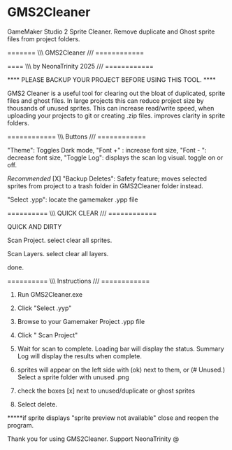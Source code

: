 # GMS2Cleaner
GameMaker Studio 2 Sprite Cleaner. Remove duplicate and Ghost sprite files from project folders.

======= \\\\\ GMS2Cleaner /// ============

==== \\\\\ by NeonaTrinity 2025  /// ============

**** PLEASE BACKUP YOUR PROJECT BEFORE USING THIS TOOL. ****

GMS2 Cleaner is a useful tool for clearing out the bloat of duplicated,
 sprite files and ghost files. In large projects this can reduce 
project size by thousands of unused sprites. This can increase read/write speed,
 when uploading your projects to git or creating .zip files.
improves clarity in sprite folders.

============ \\\\\  Buttons  /// ============

"Theme": Toggles Dark mode, 
"Font +" : increase font size, 
"Font - ": decrease font size,
"Toggle Log": displays the scan log visual. toggle on or off.

*Recommended*
[X] "Backup Deletes": Safety feature; moves selected sprites
from project to a trash folder in GMS2Cleaner folder instead.

"Select .ypp": locate the gamemaker .ypp file

========== \\\\\ QUICK CLEAR /// ============

QUICK AND DIRTY

Scan Project.
select clear all sprites.

Scan Layers.
select clear all layers.

done.


========== \\\\\ Instructions /// ============

1. Run GMS2Cleaner.exe

2. Click "Select .yyp"

3. Browse to your Gamemaker Project .ypp file

4. Click " Scan Project"

5. Wait for scan to complete. Loading bar will display the status.
   Summary Log will display the results when complete.

6. sprites will appear on the left side with (ok) next to them, 
	or (# Unused.) Select a sprite folder with unused .png

7. check the boxes [x] next to unused/duplicate or ghost sprites

8. Select delete.

*****if sprite displays "sprite preview not available" close and reopen the program.


Thank you for using GMS2Cleaner. Support NeonaTrinity @ 
